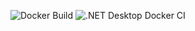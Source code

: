 ![Docker Build](https://github.com/alexonplus/WebFog/actions/workflows/docker-image.yml/badge.svg)
![.NET Desktop Docker CI](https://github.com/alexonplus/REPO/actions/workflows/dotnet-desktop.yml/badge.svg)

